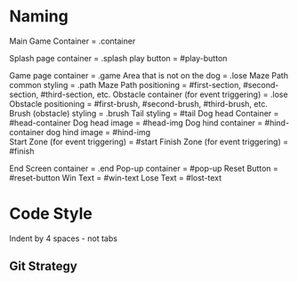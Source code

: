 # Naming 

Main Game Container =       .container

Splash page container =     .splash
play button =               #play-button

Game page container =       .game
Area that is not on the dog = .lose
Maze Path common styling = 	.path
Maze Path positioning	=	#first-section, #second-section, #third-section, etc.
Obstacle container (for event triggering)	= .lose
Obstacle positioning =       #first-brush, #second-brush, #third-brush, etc.
Brush (obstacle) styling 	= .brush
Tail styling =				#tail
Dog head Container =		#head-container
Dog head image	=			#head-img
Dog hind container	= 		#hind-container
dog hind image	=			#hind-img	
Start Zone (for event triggering) =	#start
Finish Zone (for event triggering)	= #finish

End Screen container		=  .end
Pop-up container			=  #pop-up
Reset Button				=  #reset-button
Win Text					= #win-text
Lose Text					= #lost-text

# Code Style

Indent by 4 spaces - not tabs

## Git Strategy



